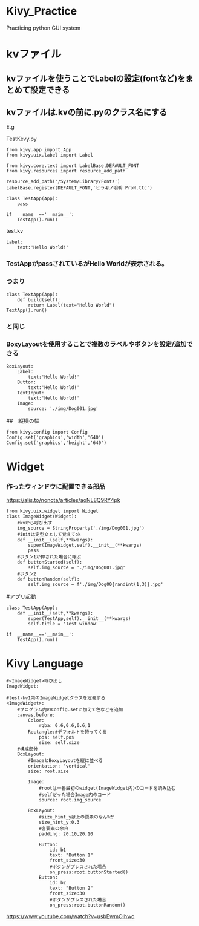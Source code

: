 # Kivy_Practice
Practicing python GUI system




# kvファイル
## kvファイルを使うことでLabelの設定(fontなど)をまとめて設定できる

## kvファイルは.kvの前に.pyのクラス名にする

E.g 

TestKevy.py

    from kivy.app import App
    from kivy.uix.label import Label

    from kivy.core.text import LabelBase,DEFAULT_FONT
    from kivy.resources import resource_add_path

    resource_add_path('/System/Library/Fonts')
    LabelBase.register(DEFAULT_FONT,'ヒラギノ明朝 ProN.ttc')

    class TestApp(App):
        pass 

    if  __name__=='__main__':
        TestApp().run()

test.kv

    Label:
        text:'Hello World!'


### TestAppがpassされているがHello Worldが表示される。

### つまり


    class TextApp(App):
        def build(self):
            return Label(text="Hello World")
    TextApp().run()



### と同じ



### BoxyLayoutを使用することで複数のラベルやボタンを設定/追加できる

    BoxLayout:
        Label:
            text:'Hello World!'
        Button:
            text:'Hello World!'
        TextInput:
            text:'Hello World!'
        Image:
            source: './img/Dog001.jpg'
               
##　縦横の幅


    from kivy.config import Config
    Config.set('graphics','width','640')
    Config.set('graphics','height','640')

# Widget

### 作ったウィンドウに配置できる部品

https://alis.to/nonota/articles/aoNL8Q9RY4pk

    from kivy.uix.widget import Widget
    class ImageWidget(Widget):
        #kvから呼び出す
        img_source = StringProperty('./img/Dog001.jpg')
        #initは定型文として覚えてok
        def __init__(self,**kwargs):
            super(ImageWidget,self).__init__(**kwargs)
            pass
        #ボタン1が押された場合に呼ぶ
        def buttonStarted(self):
            self.img_source = './img/Dog001.jpg'
        #ボタン2
        def buttonRandom(self):
            self.img_source = f'./img/Dog00{randint(1,3)}.jpg'

#アプリ起動

    class TestApp(App):
        def __init__(self,**kwargs):
            super(TestApp,self).__init__(**kwargs)
            self.title = 'Test window'

    if  __name__=='__main__':
        TestApp().run()

# Kivy Language

    #<ImageWidget>呼び出し
    ImageWidget:

    #test-kv1内のImageWidgetクラスを定義する
    <ImageWidget>:
        #プログラム内のConfig.setに加えて色などを追加
        canvas.before:
            Color:
                rgba: 0.6,0.6,0.6,1
            Rectangle:#デフォルトを持ってくる
                pos: self.pos
                size: self.size
        #構成部分
        BoxLayout:
            #ImageとBoxyLayoutを縦に並べる
            orientation: 'vertical'
            size: root.size

            Image:
                #rootは一番最初のwidget(ImageWidget内)のコードを読み込む
                #selfだった場合Image内のコード
                source: root.img_source
            
            BoxLayout:
                #size_hint_yは上の要素のなん%か
                size_hint_y:0.3
                #各要素の余白
                padding: 20,10,20,10

                Button:
                    id: b1
                    text: "Button 1"
                    front_size:30
                    #ボタンがプレスされた場合
                    on_press:root.buttonStarted()
                Button:
                    id: b2
                    text: "Button 2"
                    front_size:30
                    #ボタンがプレスされた場合
                    on_press:root.buttonRandom()

https://www.youtube.com/watch?v=usbEwmOIhwo
